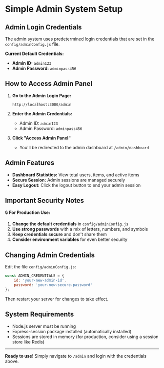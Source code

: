 # Simple Admin System Setup

## Admin Login Credentials

The admin system uses predetermined login credentials that are set in the `config/adminConfig.js` file.

**Current Default Credentials:**
- **Admin ID:** `admin123`
- **Admin Password:** `adminpass456`

## How to Access Admin Panel

1. **Go to the Admin Login Page:**
   ```
   http://localhost:3000/admin
   ```

2. **Enter the Admin Credentials:**
   - Admin ID: `admin123`
   - Admin Password: `adminpass456`

3. **Click "Access Admin Panel"**
   - You'll be redirected to the admin dashboard at `/admin/dashboard`

## Admin Features

- **Dashboard Statistics:** View total users, items, and active items
- **Secure Session:** Admin sessions are managed securely
- **Easy Logout:** Click the logout button to end your admin session

## Important Security Notes

🔒 **For Production Use:**
1. **Change the default credentials** in `config/adminConfig.js`
2. **Use strong passwords** with a mix of letters, numbers, and symbols
3. **Keep credentials secure** and don't share them
4. **Consider environment variables** for even better security

## Changing Admin Credentials

Edit the file `config/adminConfig.js`:

```javascript
const ADMIN_CREDENTIALS = {
    id: 'your-new-admin-id',
    password: 'your-new-secure-password'
};
```

Then restart your server for changes to take effect.

## System Requirements

- Node.js server must be running
- Express-session package installed (automatically installed)
- Sessions are stored in memory (for production, consider using a session store like Redis)

---

**Ready to use!** Simply navigate to `/admin` and login with the credentials above.
